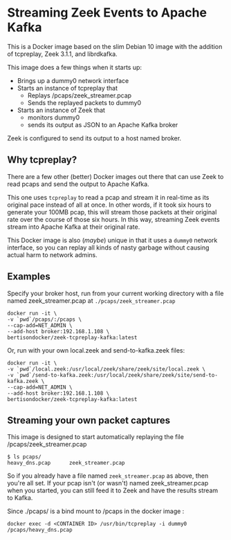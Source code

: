 # Streaming Zeek Events to Apache Kafka

This is a Docker image based on the slim Debian 10 image with the addition of tcpreplay, Zeek 3.1.1, and librdkafka.

This image does a few things when it starts up:
* Brings up a dummy0 network interface
* Starts an instance of tcpreplay that
  * Replays /pcaps/zeek_streamer.pcap
  * Sends the replayed packets to dummy0
* Starts an instance of Zeek that
  * monitors dummy0
  * sends its output as JSON to an Apache Kafka broker

Zeek is configured to send its output to a host named broker.

## Why tcpreplay?
There are a few other (better) Docker images out there that can use Zeek to read pcaps and send the output to Apache Kafka.

This one uses ```tcpreplay``` to read a pcap and stream it in real-time as its original pace instead of all at once. In other words, if it took six hours to generate your 100MB pcap, this will stream those packets at their original rate over the course of those six hours.  In this way, streaming Zeek events stream into Apache Kafka at their original rate.

This Docker image is also (*maybe*) unique in that it uses a ```dummy0``` network interface, so you can replay all kinds of nasty garbage without causing actual harm to network admins.

## Examples

Specify your broker host, run from your current working directory with a file named zeek_streamer.pcap at ```./pcaps/zeek_streamer.pcap``` 

```
docker run -it \
-v `pwd`/pcaps/:/pcaps \
--cap-add=NET_ADMIN \
--add-host broker:192.168.1.108 \
bertisondocker/zeek-tcpreplay-kafka:latest
```

Or, run with your own local.zeek and send-to-kafka.zeek files:

```
docker run -it \
-v `pwd`/local.zeek:/usr/local/zeek/share/zeek/site/local.zeek \
-v `pwd`/send-to-kafka.zeek:/usr/local/zeek/share/zeek/site/send-to-kafka.zeek \
--cap-add=NET_ADMIN \
--add-host broker:192.168.1.108 \
bertisondocker/zeek-tcpreplay-kafka:latest
```

## Streaming your own packet captures
This image is designed to start automatically replaying the file /pcaps/zeek_streamer.pcap
```
$ ls pcaps/
heavy_dns.pcap		zeek_streamer.pcap
```
So if you already have a file named ```zeek_streamer.pcap``` as above, then you're all set.  If your pcap isn't (or wasn't) named zeek_streamer.pcap when you started, you can still feed it to Zeek and have the results stream to Kafka.

Since ./pcaps/ is a bind mount to /pcaps in the docker image
:
```
docker exec -d <CONTAINER ID> /usr/bin/tcpreplay -i dummy0 /pcaps/heavy_dns.pcap
 ```
